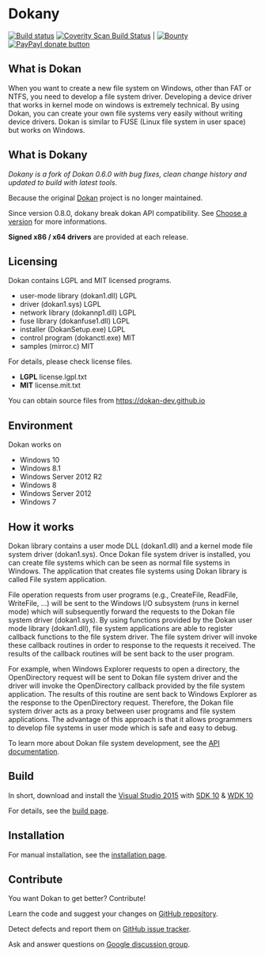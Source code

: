 # Dokany
[![Build status](https://ci.appveyor.com/api/projects/status/4tpt4v8btyahh3le/branch/master?svg=true)](https://ci.appveyor.com/project/Maxhy/dokany/branch/master)
[![Coverity Scan Build Status](https://scan.coverity.com/projects/6789/badge.svg)](https://scan.coverity.com/projects/6789)
|
[![Bounty](https://img.shields.io/bountysource/team/dokan-dev/activity.svg)](https://www.bountysource.com/teams/dokan-dev/issues)
[![PayPayl donate button](https://img.shields.io/badge/paypal-donate-yellow.svg)](https://www.paypal.com/cgi-bin/webscr?cmd=_donations&business=dev@islog.com&lc=US&item_name=Dokany&currency_code=USD&bn=PP%2dDonationsBF%3abtn_donateCC_LG%2egif%3aNonHosted "Donate!")

## What is Dokan
When you want to create a new file system on Windows, other than FAT or NTFS, you need to develop a file system
driver. Developing a device driver that works in kernel mode on
windows is extremely technical. By using Dokan, you can create
your own file systems very easily without writing device drivers. Dokan
is similar to FUSE (Linux file system in user space) but works on Windows.

## What is Dokany
*Dokany is a fork of Dokan 0.6.0 with bug fixes, clean change history and updated to build with latest tools.*

Because the original [Dokan](http://dokan-dev.net/en/docs/) project is no longer maintained.

Since version 0.8.0, dokany break dokan API compatibility.
See [Choose a version](https://github.com/dokan-dev/dokany/wiki/Installation#choose-a-version) for more informations.

**Signed x86 / x64 drivers** are provided at each release.

## Licensing
Dokan contains LGPL and MIT licensed programs.

- user-mode library (dokan1.dll)  LGPL
- driver (dokan1.sys)             LGPL
- network library (dokannp1.dll)  LGPL
- fuse library (dokanfuse1.dll)   LGPL
- installer (DokanSetup.exe)      LGPL
- control program (dokanctl.exe)  MIT
- samples (mirror.c)              MIT

For details, please check license files.
 * **LGPL** license.lgpl.txt
 * **MIT**  license.mit.txt

You can obtain source files from https://dokan-dev.github.io

## Environment
Dokan works on
 * Windows 10
 * Windows 8.1
 * Windows Server 2012 R2
 * Windows 8
 * Windows Server 2012
 * Windows 7

## How it works
Dokan library contains a user mode DLL (dokan1.dll) and a kernel mode
file system driver (dokan1.sys). Once Dokan file system driver is
installed, you can create file systems which can be seen as normal
file systems in Windows. The application that creates file systems
using Dokan library is called File system application.

File operation requests from user programs (e.g., CreateFile, ReadFile,
WriteFile, ...) will be sent to the Windows I/O subsystem (runs in kernel
mode) which will subsequently forward the requests to the Dokan file system
driver (dokan1.sys). By using functions provided by the Dokan user mode
library (dokan1.dll), file system applications are able to register
callback functions to the file system driver. The file system driver
will invoke these callback routines in order to response to the
requests it received. The results of the callback routines will be
sent back to the user program.

For example, when Windows Explorer requests to open a directory, the
OpenDirectory request will be sent to Dokan file system driver and the
driver will invoke the OpenDirectory callback provided by the file system
application. The results of this routine are sent back to Windows Explorer
as the response to the OpenDirectory request. Therefore, the Dokan file
system driver acts as a proxy between user programs and file system
applications. The advantage of this approach is that it allows
programmers to develop file systems in user mode which is safe and
easy to debug.
 
To learn more about Dokan file system development, see the [API documentation](https://github.com/dokan-dev/dokany/wiki/API).

## Build
In short, download and install the [Visual Studio 2015](https://www.visualstudio.com/en-us/downloads/download-visual-studio-vs.aspx) with [SDK 10](https://dev.windows.com/en-us/downloads/windows-10-sdk) & [WDK 10](https://msdn.microsoft.com/en-us/windows/hardware/hh852365.aspx)

For details, see the [build page](https://github.com/dokan-dev/dokany/wiki/Build).

## Installation
For manual installation, see the [installation page](https://github.com/dokan-dev/dokany/wiki/Installation).

## Contribute
You want Dokan to get better? Contribute!


Learn the code and suggest your changes on [GitHub repository](https://github.com/dokan-dev).

Detect defects and report them on [GitHub issue tracker](https://github.com/dokan-dev/dokany/issues).

Ask and answer questions on [Google discussion group](https://groups.google.com/forum/#!forum/dokan).
